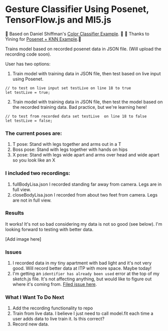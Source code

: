 # Gesture Classifier Using Posenet, TensorFlow.js and Ml5.js 

:rainbow: Based on Daniel Shiffman's [Color Classifier Example](https://github.com/CodingTrain/website/tree/master/Courses/intelligence_learning/session7). :rainbow: 
:pray: Thanks to Yining for [Posenet + KNN Example](https://github.com/yining1023/posenet-knn).:pray:

Trains model based on recorded posenet data in JSON file. (Will upload the recording code soon). 

User has two options: 

1. Train model with training data in JSON file, then test based on live input using Posenet.  

```
// to test on live input set testLive on line 18 to true
let testLive = true;
```

2. Train model with training data in JSON file, then test the model based on the recorded training data. Bad practice, but we're learning here! 

```
// to test from recorded data set testLive  on line 18 to false
let testLive = false; 
```

### The current poses are: 

1. T pose: Stand with legs together and arms out in a T
2. Boss pose: Stand with legs together with hands on hips
3. X pose: Stand with legs wide apart and arms over head and wide apart so you look like an X

### I included two recordings:

1. fullBodyLisa.json I recorded standing far away from camera. Legs are in full view.
2. closeBodyLisa.json I recorded from about two feet from camera. Legs are not in full view.

### Results

It works! It's not so bad considering my data is not so good (see below). I'm looking forward to testing with better data.

[Add image here]


### Issues 

1. I recorded data in my tiny apartment with bad light and it's not very good. Will record better data at ITP with more space. Maybe today!
2. I'm getting an `identifier has already been used` error at the top of my sketch.js file. It's not affecting anything, but would like to figure out where it's coming from. [Filed issue here](https://github.com/lisajamhoury/body_classifier_posenet/issues/1).

### What I Want To Do Next 

1. Add the recording functionality to repo
2. Train from live data. I believe I just need to call model.fit each time a user adds data to live train it. Is this correct?
3. Record new data. 





